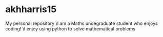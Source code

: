 # akhharris15
My personal repository
\I am a Maths undegraduate student who enjoys coding! 
\I enjoy using python to solve mathematical problems
